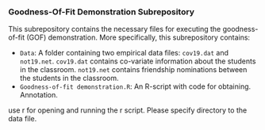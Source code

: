 ### Goodness-Of-Fit Demonstration Subrepository
This subrepository contains the necessary files for executing the goodness-of-fit (GOF) demonstration. More specifically, this subrepository contains: 

* `Data`: A folder containing two empirical data files: `cov19.dat` and `not19.net`. `cov19.dat` contains co-variate information about the students in the classroom. `not19.net` contains friendship nominations between the students in the classroom. 
* `Goodness-of-fit demonstration.R`: An R-script with code for obtaining. Annotation.  

use r for opening and running the r script. Please specify directory to the data file.